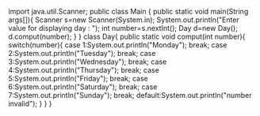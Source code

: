 import java.util.Scanner;
public class Main {
  public static void main(String args[]){
    Scanner s=new Scanner(System.in);
    System.out.println("Enter value for displaying day : ");
    int number=s.nextInt();
    Day d=new Day();
    d.comput(number);
  }
}
class Day{
  public static void comput(int number){
    switch(number){
      case 1:System.out.println("Monday");
        break;
      case 2:System.out.println("Tuesday");
        break;
      case 3:System.out.println("Wednesday");
        break;
      case 4:System.out.println("Thursday");
        break;
      case 5:System.out.println("Friday");
        break;
      case 6:System.out.println("Saturday");
        break;
      case 7:System.out.println("Sunday");
        break;
      default:System.out.println("number invalid");
    }
  }
}

	
